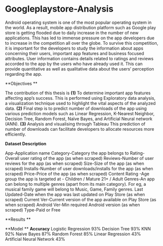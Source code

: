 # Googleplaystore-Analysis

Android operating system is one of the most popular operating system in the world. As a result, mobile app distribution platform such as Google play store is getting flooded due to daily increase in the number of new applications. 
This has led to immense pressure on the app developers due to increase in the competition all over the globe. 
To survive this competition, it is important for the developers to study the information about apps concerning their users, important app features and business focused attributes. 
User information contains details related to ratings and reviews accorded to the app by the users who have already used it. 
This can provide quantitative as well as qualitative data about the users’ perception regarding the app. 

**Objectives  **

The contribution of this thesis is 
**(1)** To determine important app features affecting app’s success. This is performed using Exploratory data analysis, a visualization technique used to highlight the vital aspects of the analyzed data.
**(2)** Final step is to predict number of downloads of the app using various prediction models such as Linear Regression, K-Nearest Neighbor, Decision Tree, Random Forest, Naïve Bayes, and Artificial Neural network (ANN).
**(3)** Analysis and visualising through Tableau
This prediction of number of downloads can facilitate developers to allocate resources more efficiently.


**Dataset Description**

App-Application name
Category-Category the app belongs to
Rating-Overall user rating of the app (as when scraped)
Reviews-Number of user reviews for the app (as when scraped)
Size-Size of the app (as when scraped)
Installs-Number of user downloads/installs for the app (as when scraped)
Price-Price of the app (as when scraped)
Content Rating -Age group the app is targeted at - Children / Mature 21+ / Adult
Genres-An app can belong to multiple genres (apart from its main category). For eg, a musical family game will belong to Music, Game, Family genres.
Last Updated-Date when the app was last updated on Play Store (as when scraped)
Current Ver-Current version of the app available on Play Store (as when scraped)
Android Ver-Min required Android version (as when scraped)
Type-Paid or Free


**Results **   

**Model  **                **Accuracy**
Logistic Regression     93%
Decision Tree           93%
KNN                     92%
Naive Bayes             87%
Random Forest           85%
Linear Regression       43%
Artificial Neural 
Network                 43%



